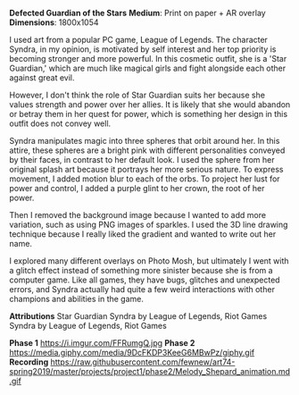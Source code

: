 
**Defected Guardian of the Stars**
**Medium**: Print on paper + AR overlay
**Dimensions**: 1800x1054

I used art from a popular PC game, League of Legends. The character Syndra, in my opinion, is motivated by self interest and her top priority is becoming stronger and more powerful. In this cosmetic outfit, she is a 'Star Guardian,' which are much like magical girls and fight alongside each other against great evil. 

However, I don't think the role of Star Guardian suits her because she values strength and power over her allies. It is likely that she would abandon or betray them in her quest for power, which is something her design in this outfit does not convey well.

 Syndra manipulates magic into three spheres that orbit around her. In this attire, these spheres are a bright pink with different personalities conveyed by their faces, in contrast to her default look. I used the sphere from her original splash art because it portrays her more serious nature. To express movement, I added motion blur to each of the orbs. To project her lust for power and control, I added a purple glint to her crown, the root of her power. 

Then I removed the background image because I wanted to add more variation, such as using PNG images of sparkles. I used the 3D line drawing technique because I really liked the gradient and wanted to write out her name.


I explored many different overlays on Photo Mosh, but ultimately I went with a glitch effect instead of something more sinister because she is from a computer game. Like all games, they have bugs, glitches and unexpected errors, and Syndra actually had quite a few weird interactions with other champions and abilities in the game.

**Attributions**
Star Guardian Syndra by League of Legends, Riot Games
Syndra by League of Legends, Riot Games


**Phase 1**
https://i.imgur.com/FFRumgQ.jpg
**Phase 2**
https://media.giphy.com/media/9DcFKDP3KeeG6MBwPz/giphy.gif
**Recording**
https://raw.githubusercontent.com/fewnew/art74-spring2019/master/projects/project1/phase2/Melody_Shepard_animation.md.gif


